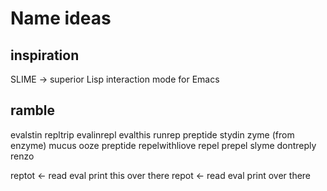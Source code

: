 # Name ideas

## inspiration

SLIME -> superior Lisp interaction mode for Emacs

## ramble

evalstin
repltrip
evalinrepl
evalthis
runrep
preptide
stydin
zyme (from enzyme)
mucus
ooze
preptide
repelwithliove
repel
prepel
slyme
dontreply
renzo

reptot <- read eval print this over there
repot <- read eval print over there



